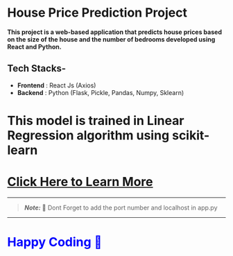 # House Price Prediction Project

**This project is a web-based application that predicts house prices based on the size of the house and the number of bedrooms developed using React and Python.**

## Tech Stacks-

- **Frontend** : React Js (Axios)
- **Backend** : Python (Flask, Pickle, Pandas, Numpy, Sklearn)

# This model is trained in Linear Regression algorithm using scikit-learn

# [Click Here to Learn More](https://rishabhraj43.hashnode.dev/integrating-machine-learning-model-with-web-app)

-------------------------------------------------------------

> **_Note:_ 📢** Dont Forget to add the port number and localhost in app.py
------------------------------------------------------------



<h1 style="color:blue;">Happy Coding 🎉</h1>
